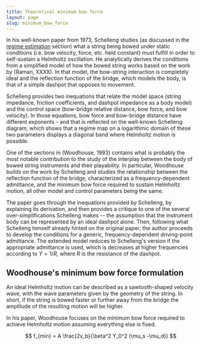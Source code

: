 ```yaml
---
title: Theoretical minimum bow force
layout: page
slug: minimum_bow_force
---
```


In his well-known paper from 1973, Schelleng studies (as discussed in the [regime estimation](regime_estimation) section) what a string being bowed under static conditions (i.e. bow velocity, force, etc. held constant) must fulfill in order to self-sustain a Helmholtz oscillation. 
He analytically derives the conditions from a simplified model of how the bowed string works based on the work by (Raman, XXXX). In that model, the bow-string interaction is completely ideal and the reflection function of the bridge, which models the body, is that of a simple dashpot that opposes to movement.

Schelleng provides two inequations that relate the model space (string impedance, friction coefficients, and dashpot impedance as a body model) and the control space (bow-bridge relative distance, bow force, and bow velocity). 
In those equations, bow force and bow-bridge distance have different exponents - and that is reflected on the well-known Schelleng diagram, which shows that a regime map on a logarithmic domain of these two parameters displays a diagonal band where Helmholtz motion is possible. 

One of the sections in (Woodhouse, 1993) contains what is probably the most notable contribution to the study of the interplay between the body of bowed string instruments and their playability. 
In particular, Woodhouse builds on the work by Schelleng and studies the relationship between the reflection function of the bridge, characterized as a frequency-dependent admittance, and the minimum bow force required to sustain Helmholtz motion, all other model and control parameters being the same.

The paper goes through the inequations provided by Schelleng, by explaining its derivation, and then provides a critique to one of the several over-simplifications Schelleng makes -- the assumption that the instrument body can be represented by an ideal dashpot alone. 
Then, following what Schelleng himself already hinted on the original paper, the author proceeds to develop the conditions for a generic, frequency-dependent driving-point admittance. 
The extended model reduces to Schelleng's version if the appropriate admittance is used, which is decreases at higher frequencies according to $Y = 1/R$, where $R$ is the resistance of the dashpot.

## Woodhouse's minimum bow force formulation 

An ideal Helmholtz motion can be described as a sawtooth-shaped velocity wave, with the wave parameters given by the geometry of the string. 
In short, if the string is bowed faster or further away from the bridge the amplitude of the resulting motion will be higher. 

In his paper, Woodhouse focuses on the minimum bow force required to achieve Helmholtz motion assuming everything else is fixed.

$$ f_{min} = A \frac{2v_b}{\beta^2 Y_0^2 (\mu_s -\mu_d)} $$


